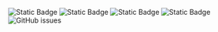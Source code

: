 ![Static Badge](https://img.shields.io/badge/blacklists-60-000000) ![Static Badge](https://img.shields.io/badge/blacklisted-3065820-cc0000) ![Static Badge](https://img.shields.io/badge/whitelisted-2243-00CC00) ![Static Badge](https://img.shields.io/badge/streaming_blacklist-28107-000000) ![GitHub issues](https://img.shields.io/github/issues/fabriziosalmi/blacklists)
